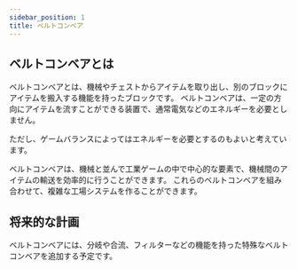 ```yaml
---
sidebar_position: 1
title: ベルトコンベア
---
```


## ベルトコンベアとは
ベルトコンベアとは、機械やチェストからアイテムを取り出し、別のブロックにアイテムを搬入する機能を持ったブロックです。
ベルトコンベアは、一定の方向にアイテムを流すことができる装置で、通常電気などのエネルギーを必要としません。

ただし、ゲームバランスによってはエネルギーを必要とするのもよいと考えています。

ベルトコンベアは、機械と並んで工業ゲームの中で中心的な要素で、機械間のアイテムの輸送を効率的に行うことができます。
これらのベルトコンベアを組み合わせて、複雑な工場システムを作ることができます。

## 将来的な計画
ベルトコンベアには、分岐や合流、フィルターなどの機能を持った特殊なベルトコンベアを追加する予定です。
